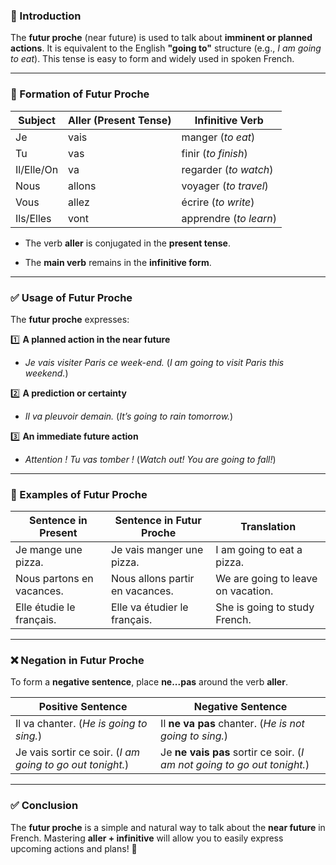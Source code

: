 
### 🎯 Introduction

The **futur proche** (near future) is used to talk about **imminent or planned actions**. It is equivalent to the English **"going to"** structure (e.g., _I am going to eat_). This tense is easy to form and widely used in spoken French.

---

### 🔑 Formation of Futur Proche

|**Subject**|**Aller (Present Tense)**|**Infinitive Verb**|
|---|---|---|
|Je|vais|manger (_to eat_)|
|Tu|vas|finir (_to finish_)|
|Il/Elle/On|va|regarder (_to watch_)|
|Nous|allons|voyager (_to travel_)|
|Vous|allez|écrire (_to write_)|
|Ils/Elles|vont|apprendre (_to learn_)|

- The verb **aller** is conjugated in the **present tense**.
    
- The **main verb** remains in the **infinitive form**.
    

---

### ✅ Usage of Futur Proche

The **futur proche** expresses:

1️⃣ **A planned action in the near future**

- _Je vais visiter Paris ce week-end._ (_I am going to visit Paris this weekend._)
    

2️⃣ **A prediction or certainty**

- _Il va pleuvoir demain._ (_It’s going to rain tomorrow._)
    

3️⃣ **An immediate future action**

- _Attention ! Tu vas tomber !_ (_Watch out! You are going to fall!_)
    

---

### 📌 Examples of Futur Proche

|**Sentence in Present**|**Sentence in Futur Proche**|**Translation**|
|---|---|---|
|Je mange une pizza.|Je vais manger une pizza.|I am going to eat a pizza.|
|Nous partons en vacances.|Nous allons partir en vacances.|We are going to leave on vacation.|
|Elle étudie le français.|Elle va étudier le français.|She is going to study French.|

---

### ❌ Negation in Futur Proche

To form a **negative sentence**, place **ne...pas** around the verb **aller**.

|**Positive Sentence**|**Negative Sentence**|
|---|---|
|Il va chanter. (_He is going to sing._)|Il **ne va pas** chanter. (_He is not going to sing._)|
|Je vais sortir ce soir. (_I am going to go out tonight._)|Je **ne vais pas** sortir ce soir. (_I am not going to go out tonight._)|

---

### ✅ Conclusion

The **futur proche** is a simple and natural way to talk about the **near future** in French. Mastering **aller + infinitive** will allow you to easily express upcoming actions and plans! 🚀